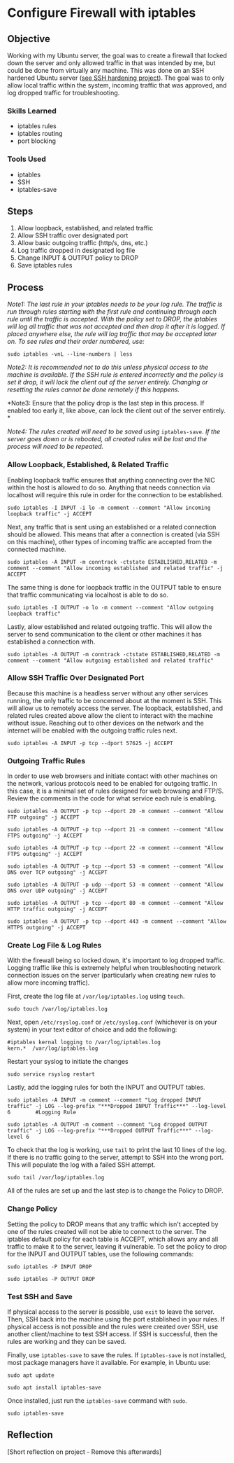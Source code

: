 # Configure Firewall with iptables

## Objective
Working with my Ubuntu server, the goal was to create a firewall that locked down the server and only allowed traffic in that was intended by me, but could be done from virtually any machine. This was done on an SSH hardened Ubuntu server ([see SSH hardening project](https://github.com/naomi-kerr/SSH-Hardening)). The goal was to only allow local traffic within the system, incoming traffic that was approved, and log dropped traffic for troubleshooting.
### Skills Learned
* iptables rules
* iptables routing
* port blocking
### Tools Used
* iptables
* SSH
* iptables-save
## Steps
1. Allow loopback, established, and related traffic
2. Allow SSH traffic over designated port
3. Allow basic outgoing traffic (http/s, dns, etc.)
4. Log traffic dropped in designated log file
5. Change INPUT & OUTPUT policy to DROP
6. Save iptables rules
## Process
*Note1: The last rule in your iptables needs to be your log rule. The traffic is run through rules starting with the first rule and continuing through each rule until the traffic is accepted. With the policy set to DROP, the iptables will log all traffic that was not accepted and then drop it after it is logged. If placed anywhere else, the rule will log traffic that may be accepted later on.  To see rules and their order numbered, use:*
```
sudo iptables -vnL --line-numbers | less
```

*Note2: It is recommended not to do this unless physical access to the machine is available. If the SSH rule is entered incorrectly and the policy is set it drop, it will lock the client out of the server entirely. Changing or resetting the rules cannot be done remotely if this happens.*

*Note3: Ensure that the policy drop is the last step in this process. If enabled too early it, like above, can lock the client out of the server entirely. *

*Note4: The rules created will need to be saved using* `iptables-save`. *If the server goes down or is rebooted, all created rules will be lost and the process will need to be repeated.*
### Allow Loopback, Established, & Related Traffic
Enabling loopback traffic ensures that anything connecting over the NIC within the host is allowed to do so. Anything that needs connection via localhost will require this rule in order for the connection to be established.  
```
sudo iptables -I INPUT -i lo -m comment --comment "Allow incoming loopback traffic" -j ACCEPT
```

Next, any traffic that is sent using an established or a related connection should be allowed. This means that after a connection is created (via SSH on this machine), other types of incoming traffic are accepted from the connected machine. 

`sudo iptables -A INPUT -m conntrack -ctstate ESTABLISHED,RELATED -m comment --comment "Allow incoming established and related traffic" -j ACCEPT`  

The same thing is done for loopback traffic in the OUTPUT table to ensure that traffic communicating via localhost is able to do so. 
```
sudo iptables -I OUTPUT -o lo -m comment --comment "Allow outgoing loopback traffic"
```

Lastly, allow established and related outgoing traffic. This will allow the server to send communication to the client or other machines it has established a connection with.
```
sudo iptables -A OUTPUT -m conntrack -ctstate ESTABLISHED,RELATED -m comment --comment "Allow outgoing established and related traffic"
```

### Allow SSH Traffic Over Designated Port
Because this machine is a headless server without any other services running, the only traffic to be concerned about at the moment is SSH. This will allow us to remotely access the server. The loopback, established, and related rules created above allow the client to interact with the machine without issue. Reaching out to other devices on the network and the internet will be enabled with the outgoing traffic rules next. 
```
sudo iptables -A INPUT -p tcp --dport 57625 -j ACCEPT
```

### Outgoing Traffic Rules
In order to use web browsers and initiate contact with other machines on the network, various protocols need to be enabled for outgoing traffic. In this case, it is a minimal set of rules designed for web browsing and FTP/S. Review the comments in the code for what service each rule is enabling. 

```
sudo iptables -A OUTPUT -p tcp --dport 20 -m comment --comment "Allow FTP outgoing" -j ACCEPT

sudo iptables -A OUTPUT -p tcp --dport 21 -m comment --comment "Allow FTPS outgoing" -j ACCEPT

sudo iptables -A OUTPUT -p tcp --dport 22 -m comment --comment "Allow FTPS outgoing" -j ACCEPT

sudo iptables -A OUTPUT -p tcp --dport 53 -m comment --comment "Allow DNS over TCP outgoing" -j ACCEPT

sudo iptables -A OUTPUT -p udp --dport 53 -m comment --comment "Allow DNS over UDP outgoing" -j ACCEPT

sudo iptables -A OUTPUT -p tcp --dport 80 -m comment --comment "Allow HTTP traffic outgoing" -j ACCEPT

sudo iptables -A OUTPUT -p tcp --dport 443 -m comment --comment "Allow HTTPS outgoing" -j ACCEPT
```

### Create Log File & Log Rules
With the firewall being so locked down, it's important to log dropped traffic. Logging traffic like this is extremely helpful when troubleshooting network connection issues on the server (particularly when creating new rules to allow more incoming traffic). 

First, create the log file at `/var/log/iptables.log` using `touch`. 
```
sudo touch /var/log/iptables.log
``` 

Next, open `/etc/rsyslog.conf` or `/etc/syslog.conf` (whichever is on your system) in your text editor of choice and add the following:
```
#iptables kernal logging to /var/log/iptables.log
kern.*  /var/log/iptables.log
```

Restart your syslog to initiate the changes
```
sudo service rsyslog restart
```

Lastly, add the logging rules for both the INPUT and OUTPUT tables. 
```
sudo iptables -A INPUT -m comment --comment "Log dropped INPUT traffic" -j LOG --log-prefix "***Dropped INPUT Traffic***" --log-level 6        #Logging Rule

sudo iptables -A OUTPUT -m comment --comment "Log dropped OUTPUT traffic" -j LOG --log-prefix "***Dropped OUTPUT Traffic***" --log-level 6
```

To check that the log is working, use `tail` to print the last 10 lines of the log. If there is no traffic going to the server, attempt to SSH into the wrong port. This will populate the log with a failed SSH attempt.
```
sudo tail /var/log/iptables.log
```

All of the rules are set up and the last step is to change the Policy to DROP. 
### Change Policy
Setting the policy to DROP means that any traffic which isn't accepted by one of the rules created will not be able to connect to the server. The iptables default policy for each table is ACCEPT, which allows any and all traffic to make it to the server, leaving it vulnerable. To set the policy to drop for the INPUT and OUTPUT tables, use the following commands: 
```
sudo iptables -P INPUT DROP

sudo iptables -P OUTPUT DROP
```

### Test SSH and Save
If physical access to the server is possible, use `exit` to leave the server. Then, SSH back into the machine using the port established in your rules. If physical access is not possible and the rules were created over SSH, use another client/machine to test SSH access. If SSH is successful, then the rules are working and they can be saved. 

Finally, use `iptables-save` to save the rules. If `iptables-save` is not installed, most package managers have it available. For example, in Ubuntu use: 
```
sudo apt update

sudo apt install iptables-save
```

Once installed, just run the `iptables-save` command with `sudo`. 
```
sudo iptables-save
```

## Reflection
[Short reflection on project - Remove this afterwards]